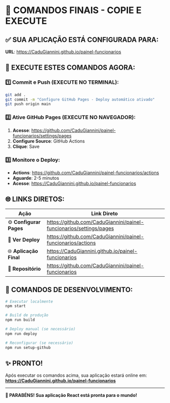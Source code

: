 # 🚀 COMANDOS FINAIS - COPIE E EXECUTE

## ✅ SUA APLICAÇÃO ESTÁ CONFIGURADA PARA:
**URL**: https://CaduGiannini.github.io/painel-funcionarios

## 🎯 EXECUTE ESTES COMANDOS AGORA:

### 1️⃣ Commit e Push (EXECUTE NO TERMINAL):
```bash
git add .
git commit -m "Configure GitHub Pages - Deploy automático ativado"
git push origin main
```

### 2️⃣ Ative GitHub Pages (EXECUTE NO NAVEGADOR):
1. **Acesse**: https://github.com/CaduGiannini/painel-funcionarios/settings/pages
2. **Configure Source**: GitHub Actions
3. **Clique**: Save

### 3️⃣ Monitore o Deploy:
- **Actions**: https://github.com/CaduGiannini/painel-funcionarios/actions
- **Aguarde**: 2-5 minutos
- **Acesse**: https://CaduGiannini.github.io/painel-funcionarios

## 🌐 LINKS DIRETOS:

| Ação | Link Direto |
|------|-------------|
| ⚙️ **Configurar Pages** | https://github.com/CaduGiannini/painel-funcionarios/settings/pages |
| 🔄 **Ver Deploy** | https://github.com/CaduGiannini/painel-funcionarios/actions |
| 🌐 **Aplicação Final** | https://CaduGiannini.github.io/painel-funcionarios |
| 📁 **Repositório** | https://github.com/CaduGiannini/painel-funcionarios |

## 🔧 COMANDOS DE DESENVOLVIMENTO:

```bash
# Executar localmente
npm start

# Build de produção
npm run build

# Deploy manual (se necessário)
npm run deploy

# Reconfigurar (se necessário)
npm run setup-github
```

## ✨ PRONTO! 

Após executar os comandos acima, sua aplicação estará online em:
**https://CaduGiannini.github.io/painel-funcionarios**

---

**🎉 PARABÉNS! Sua aplicação React está pronta para o mundo!**